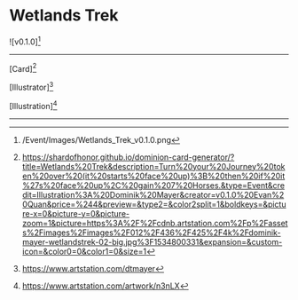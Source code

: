 # Wetlands Trek

![v0.1.0][^v0.1.0]

---

[Card][^Card]

[Illustrator][^Illustrator]

[Illustration][^Illustration]

---

[^v0.1.0]: /Event/Images/Wetlands_Trek_v0.1.0.png
[^Card]: https://shardofhonor.github.io/dominion-card-generator/?title=Wetlands%20Trek&description=Turn%20your%20Journey%20token%20over%20(it%20starts%20face%20up)%3B%20then%20if%20it%27s%20face%20up%2C%20gain%207%20Horses.&type=Event&credit=Illustration%3A%20Dominik%20Mayer&creator=v0.1.0%20Evan%20Quan&price=%244&preview=&type2=&color2split=1&boldkeys=&picture-x=0&picture-y=0&picture-zoom=1&picture=https%3A%2F%2Fcdnb.artstation.com%2Fp%2Fassets%2Fimages%2Fimages%2F012%2F436%2F425%2F4k%2Fdominik-mayer-wetlandstrek-02-big.jpg%3F1534800331&expansion=&custom-icon=&color0=0&color1=0&size=1
[^Illustrator]: https://www.artstation.com/dtmayer
[^Illustration]: https://www.artstation.com/artwork/n3nLX
